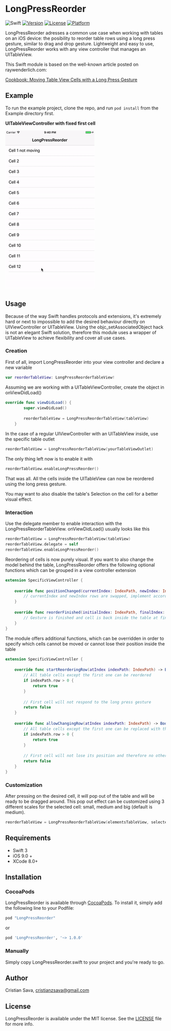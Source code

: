 # LongPressReorder

![Swift](https://img.shields.io/badge/Swift-3.0-brightgreen.svg)
[![Version](https://img.shields.io/cocoapods/v/LongPressReorder.svg?style=flat)](http://cocoapods.org/pods/LongPressReorder)
[![License](https://img.shields.io/cocoapods/l/LongPressReorder.svg?style=flat)](http://cocoapods.org/pods/LongPressReorder)
[![Platform](https://img.shields.io/cocoapods/p/LongPressReorder.svg?style=flat)](http://cocoapods.org/pods/LongPressReorder)

LongPressReorder adresses a common use case when working with tables on an iOS device: the posibility to reorder table rows using a long press gesture, similar to drag and drop gesture. Lightweight and easy to use, LongPressReorder works with any view controller that manages an UITableView.

This Swift module is based on the well-known article posted on raywenderlich.com: 

[Cookbook: Moving Table View Cells with a Long Press Gesture](https://www.raywenderlich.com/63089/cookbook-moving-table-view-cells-with-a-long-press-gesture)

## Example

To run the example project, clone the repo, and run `pod install` from the Example directory first.

**UITableViewController with fixed first cell**

![LongPressReorder](/Screenshots/LongPressReorder.gif)

## Usage

Because of the way Swift handles protocols and extensions, it's extremely hard or next to impossible to add the desired behaviour directly on UIViewController or UITableView. Using the objc_setAssociatedObject hack is not an elegant Swift solution, therefore this module uses a wrapper of UITableView to achieve flexibility and cover all use cases.

### Creation

First of all, import LongPressReorder into your view controller and declare a new variable
```swift
var reorderTableView: LongPressReorderTableView!
```

Assuming we are working with a UITableViewController, create the object in onViewDidLoad()
```swift
override func viewDidLoad() {
        super.viewDidLoad()
        
        reorderTableView = LongPressReorderTableView(tableView)
    }
```

In the case of a regular UIViewController with an UITableView inside, use the specific table outlet
```swift
reorderTableView = LongPressReorderTableView(yourTableViewOutlet)
```

The only thing left now is to enable it with
```swift
reorderTableView.enableLongPressReorder()
```

That was all. All the cells inside the UITableView can now be reordered using the long press gesture.

You may want to also disable the table's Selection on the cell for a better visual effect.

### Interaction

Use the delegate member to enable interaction with the LongPressReorderTableView. onViewDidLoad() usually looks like this
```swift
reorderTableView = LongPressReorderTableView(tableView)
reorderTableView.delegate = self
reorderTableView.enableLongPressReorder()
```

Reordering of cells is now purely visual. If you want to also change the model behind the table, LongPressReorder offers the following optional functions which can be grouped in a view controller extension
```swift
extension SpecificViewController {
    
    override func positionChanged(currentIndex: IndexPath, newIndex: IndexPath) {
        // currentIndex and newIndex rows are swapped, implement accordingly
    }
    
    override func reorderFinished(initialIndex: IndexPath, finalIndex: IndexPath) {
        // Gesture is finished and cell is back inside the table at finalIndex position
    }
}
```

The module offers additional functions, which can be overridden in order to specify which cells cannot be moved or cannot lose their position inside the table
```swift
extension SpecificViewController {
    
    override func startReorderingRow(atIndex indexPath: IndexPath) -> Bool {
        // All table cells except the first one can be reordered
        if indexPath.row > 0 {
            return true
        }
        
        // First cell will not respond to the long press gesture
        return false
    }
    
    override func allowChangingRow(atIndex indexPath: IndexPath) -> Bool {
        // All table cells except the first one can be replaced with the selected cell
        if indexPath.row > 0 {
            return true
        }
        
        // First cell will not lose its position and therefore no other cell can replace it
        return false
    }
}
```

### Customization

After pressing on the desired cell, it will pop out of the table and will be ready to be dragged around. This pop out effect can be customized using 3 different scales for the selected cell: small, medium and big (default is medium).
```swift
reorderTableView = LongPressReorderTableView(elementsTableView, selectedRowScale: SelectedRowScale.small)
```


## Requirements

- Swift 3
- iOS 9.0 +
- XCode 8.0+

## Installation

### CocoaPods
LongPressReorder is available through [CocoaPods](http://cocoapods.org). To install
it, simply add the following line to your Podfile:

```ruby
pod "LongPressReorder"
```
or

```ruby
pod 'LongPressReorder', '~> 1.0.0'
```

### Manually
Simply copy LongPressReorder.swift to your project and you're ready to go.

## Author

Cristian Sava, cristianzsava@gmail.com

## License

LongPressReorder is available under the MIT license. See the [LICENSE](LICENSE) file for more info.
